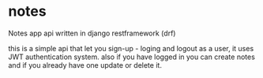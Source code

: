 # notes
Notes app api written in django restframework (drf)

this is a simple api that let you sign-up - loging and logout as a user, it uses JWT authentication system.
also if you have logged in you can create notes and if you already have one update or delete it.
